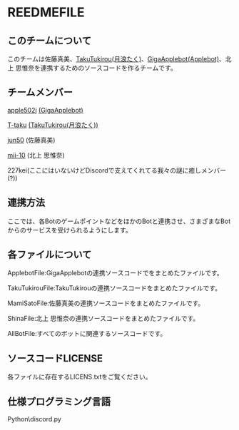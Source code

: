 # REEDMEFILE
## このチームについて

このチームは佐藤真美、[TakuTukirou(月浪たく)](https://github.com/T-taku/New-Takubot/)、[GigaApplebot(Applebot)](https://github.com/apple502j/GigaAppleBot)、北上 思惟奈を連携するためのソースコードを作るチームです。
## チームメンバー

[apple502j](https://github.com/apple502j) [(GigaApplebot)](https://github.com/apple502j/GigaAppleBot)

[T-taku](https://github.com/T-taku) [(TakuTukirou(月浪たく))](https://github.com/T-taku/New-Takubot/)

[jun50](https://github.com/jun50) (佐藤真美)

[mii-10](https://github.com/mii-10) (北上 思惟奈)

227kei(ここにはいないけどDiscordで支えてくれてる我々の謎に癒しメンバー(?))

## 連携方法

ここでは、各BotのゲームポイントなどをほかのBotと連携させ、さまざまなBotからのサービスを受けられるようにします。


## 各ファイルについて

ApplebotFile:GigaApplebotの連携ソースコードでをまとめたファイルです。

TakuTukirouFile:TakuTukirouの連携ソースコードをまとめたファイルです。

MamiSatoFile:佐藤真美の連携ソースコードをまとめたファイルです。

ShinaFile:北上 思惟奈の連携ソースコードをまとめたファイルです。

AllBotFile:すべてのボットに関連するソースコードです。

## ソースコードLICENSE

各ファイルに存在するLICENS.txtをご覧ください。

## 仕様プログラミング言語

Python\discord.py
